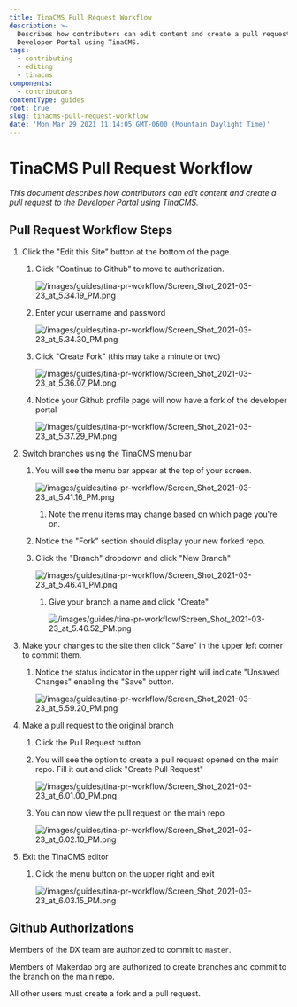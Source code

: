 ```yaml
---
title: TinaCMS Pull Request Workflow
description: >-
  Describes how contributors can edit content and create a pull request to the
  Developer Portal using TinaCMS.
tags:
  - contributing
  - editing
  - tinacms
components:
  - contributors
contentType: guides
root: true
slug: tinacms-pull-request-workflow
date: 'Mon Mar 29 2021 11:14:05 GMT-0600 (Mountain Daylight Time)'
---
```

# TinaCMS Pull Request Workflow

_This document describes how contributors can edit content and create a pull request to the Developer Portal using TinaCMS._

## Pull Request Workflow Steps

1. Click the "Edit this Site" button at the bottom of the page.

   1. Click "Continue to Github" to move to authorization.

      ![/images/guides/tina-pr-workflow/Screen_Shot_2021-03-23_at_5.34.19_PM.png](/images/guides/tina-pr-workflow/Screen_Shot_2021-03-23_at_5.34.19_PM.png)

   2. Enter your username and password

      ![/images/guides/tina-pr-workflow/Screen_Shot_2021-03-23_at_5.34.30_PM.png](/images/guides/tina-pr-workflow/Screen_Shot_2021-03-23_at_5.34.30_PM.png)

   3. Click "Create Fork" (this may take a minute or two)

      ![/images/guides/tina-pr-workflow/Screen_Shot_2021-03-23_at_5.36.07_PM.png](/images/guides/tina-pr-workflow/Screen_Shot_2021-03-23_at_5.36.07_PM.png)

   4. Notice your Github profile page will now have a fork of the developer portal

      ![/images/guides/tina-pr-workflow/Screen_Shot_2021-03-23_at_5.37.29_PM.png](/images/guides/tina-pr-workflow/Screen_Shot_2021-03-23_at_5.37.29_PM.png)

2. Switch branches using the TinaCMS menu bar

   1. You will see the menu bar appear at the top of your screen.

      ![/images/guides/tina-pr-workflow/Screen_Shot_2021-03-23_at_5.41.16_PM.png](/images/guides/tina-pr-workflow/Screen_Shot_2021-03-23_at_5.41.16_PM.png)

      1. Note the menu items may change based on which page you're on.

   2. Notice the "Fork" section should display your new forked repo.
   3. Click the "Branch" dropdown and click "New Branch"

      ![/images/guides/tina-pr-workflow/Screen_Shot_2021-03-23_at_5.46.41_PM.png](/images/guides/tina-pr-workflow/Screen_Shot_2021-03-23_at_5.46.41_PM.png)

      1. Give your branch a name and click "Create"

         ![/images/guides/tina-pr-workflow/Screen_Shot_2021-03-23_at_5.46.52_PM.png](/images/guides/tina-pr-workflow/Screen_Shot_2021-03-23_at_5.46.52_PM.png)

3. Make your changes to the site then click "Save" in the upper left corner to commit them.

   1. Notice the status indicator in the upper right will indicate "Unsaved Changes" enabling the "Save" button.

      ![/images/guides/tina-pr-workflow/Screen_Shot_2021-03-23_at_5.59.20_PM.png](/images/guides/tina-pr-workflow/Screen_Shot_2021-03-23_at_5.59.20_PM.png)

4. Make a pull request to the original branch

   1. Click the Pull Request button
   2. You will see the option to create a pull request opened on the main repo. Fill it out and click "Create Pull Request"

      ![/images/guides/tina-pr-workflow/Screen_Shot_2021-03-23_at_6.01.00_PM.png](/images/guides/tina-pr-workflow/Screen_Shot_2021-03-23_at_6.01.00_PM.png)

   3. You can now view the pull request on the main repo

      ![/images/guides/tina-pr-workflow/Screen_Shot_2021-03-23_at_6.02.10_PM.png](/images/guides/tina-pr-workflow/Screen_Shot_2021-03-23_at_6.02.10_PM.png)

5. Exit the TinaCMS editor

   1. Click the menu button on the upper right and exit

      ![/images/guides/tina-pr-workflow/Screen_Shot_2021-03-23_at_6.03.15_PM.png](/images/guides/tina-pr-workflow/Screen_Shot_2021-03-23_at_6.03.15_PM.png)

## Github Authorizations

Members of the DX team are authorized to commit to `master`.

Members of Makerdao org are authorized to create branches and commit to the branch on the main repo.

All other users must create a fork and a pull request.
